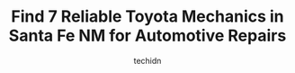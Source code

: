 ---
layout: ampstory
image: https://images.unsplash.com/photo-1594420307681-9abf0349f8e2?ixlib=rb-4.0.3&ixid=MnwxMjA3fDB8MHxwaG90by1wYWdlfHx8fGVufDB8fHx8&auto=format&fit=crop&w=640&h=853&q=80
author: techidn
featured: false
description: Entrust your vehicle to the 7 best Toyota Mechanic in Santa Fe NM, USA and experience the difference they can make. With their extensive knowledge, state-of-the-art facilities, and commitmen
title: Find 7 Reliable Toyota Mechanics in Santa Fe NM for Automotive Repairs
cover:
   title: Find 7 Reliable Toyota Mechanics in Santa Fe NM for Automotive Repairs
   subtitle: Rickpate
   background: https://images.unsplash.com/photo-1594420307681-9abf0349f8e2?ixlib=rb-4.0.3&ixid=MnwxMjA3fDB8MHxwaG90by1wYWdlfHx8fGVufDB8fHx8&auto=format&fit=crop&w=640&h=853&q=80

pages: 
 - layout: thirds
   top: <h1>#1 Auto Care 2000</h1>
   bottom: "<p>So far so good with them. First time I went I asked for a service and they actually told me I didnt need it. As we all know with places that do auto work, the honesty is</p>"
   background: https://www.knot35.com/toplist/wp-content/uploads/2023/06/best-toyota-mechanic-1-in-santa-fe-nm-1685832152.jpeg
   backgroundblur: true
 - layout: thirds
   top: <h1>#2 Automotive Professionals</h1>
   bottom: "<p>4230 Airport Rd Ste A, Santa Fe, NM 87507, United States</p>"
   background: https://www.knot35.com/toplist/wp-content/uploads/2023/06/best-toyota-mechanic-2-in-santa-fe-nm-1685832152.jpeg
   cta:
      link: https://www.knot35.com/toplist/find-7-reliable-toyota-mechanics-in-santa-fe-nm-for-automotive-repairs/
      text: Find 7 Reliable Toyota Mechanics in Santa Fe NM for Automotive Repairs
 - layout: thirds
   top: <h1>#3 Toyota of Santa Fe Express Maintenance</h1>
   bottom: "<p>1920 Cerrillos Rd, Santa Fe, NM 87505, United States</p>"
   background: https://www.knot35.com/toplist/wp-content/uploads/2023/06/best-toyota-mechanic-3-in-santa-fe-nm-1685832153.jpeg
   cta:
      link: https://www.knot35.com/toplist/find-7-reliable-toyota-mechanics-in-santa-fe-nm-for-automotive-repairs/
      text: Find 7 Reliable Toyota Mechanics in Santa Fe NM for Automotive Repairs
 - layout: thirds
   top: <h1>#4 FAST-FOREIGN Auto Services Techs</h1>
   bottom: "<p>2786 Agua Fria St, Santa Fe, NM 87507, United States</p>"
   background: https://images.unsplash.com/photo-1609083590460-7b8cc0ca65f8?ixlib=rb-4.0.3&ixid=MnwxMjA3fDB8MHxwaG90by1wYWdlfHx8fGVufDB8fHx8&auto=format&fit=crop&w=640&h=853&q=80
   cta:
      link: https://www.knot35.com/toplist/find-7-reliable-toyota-mechanics-in-santa-fe-nm-for-automotive-repairs/
      text: Find 7 Reliable Toyota Mechanics in Santa Fe NM for Automotive Repairs
 - layout: thirds
   top: <h1>#5 Master Tech Auto Repair</h1>
   bottom: "<p>1221 Calle de Comercio, Santa Fe, NM 87507, United States</p>"
   background: https://images.unsplash.com/photo-1510906594845-bc082582c8cc?ixlib=rb-4.0.3&ixid=MnwxMjA3fDB8MHxwaG90by1wYWdlfHx8fGVufDB8fHx8&auto=format&fit=crop&w=640&h=853&q=80
   cta:
      link: https://www.knot35.com/toplist/find-7-reliable-toyota-mechanics-in-santa-fe-nm-for-automotive-repairs/
      text: Find 7 Reliable Toyota Mechanics in Santa Fe NM for Automotive Repairs
 - layout: thirds
   top: <h1>#6 Toyotech</h1>
   bottom: "<p>1640 6th St, Santa Fe, NM 87505, United States</p>"
   background: https://images.unsplash.com/photo-1608411404720-c8f0417bcdba?ixlib=rb-4.0.3&ixid=MnwxMjA3fDB8MHxwaG90by1wYWdlfHx8fGVufDB8fHx8&auto=format&fit=crop&w=640&h=853&q=80
   cta:
      link: https://www.knot35.com/toplist/find-7-reliable-toyota-mechanics-in-santa-fe-nm-for-automotive-repairs/
      text: Find 7 Reliable Toyota Mechanics in Santa Fe NM for Automotive Repairs
 - layout: thirds
   top: <h1>#7 Rafas Auto Repair</h1>
   bottom: "<p>2877 Trades West Rd, Santa Fe, NM 87507, United States</p>"
   background: https://images.unsplash.com/photo-1580610447943-1bfbef5efe07?ixlib=rb-4.0.3&ixid=MnwxMjA3fDB8MHxwaG90by1wYWdlfHx8fGVufDB8fHx8&auto=format&fit=crop&w=640&h=853&q=80
   cta:
      link: https://www.knot35.com/toplist/find-7-reliable-toyota-mechanics-in-santa-fe-nm-for-automotive-repairs/
      text: Find 7 Reliable Toyota Mechanics in Santa Fe NM for Automotive Repairs
 - layout: thirds
   middle: Continue reading...
   background: https://images.unsplash.com/photo-1552083974-186346191183?ixlib=rb-4.0.3&ixid=MnwxMjA3fDB8MHxwaG90by1wYWdlfHx8fGVufDB8fHx8&auto=format&fit=crop&w=640&h=853&q=80
   cta:
      link: https://www.knot35.com/toplist/find-7-reliable-toyota-mechanics-in-santa-fe-nm-for-automotive-repairs/
      text: Find 7 Reliable Toyota Mechanics in Santa Fe NM for Automotive Repairs
      
---